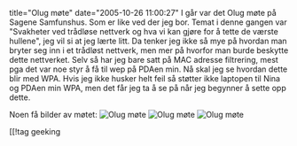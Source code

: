 title="Olug møte"
date="2005-10-26 11:00:27"
I går var det Olug møte på Sagene Samfunshus. Som er like ved der jeg bor. Temat i denne gangen var "Svakheter ved trådløse nettverk og hva vi kan gjøre for å tette de værste hullene", jeg vil si at jeg lærte litt. Da tenker jeg ikke så mye på hvordan man bryter seg inn i et trådløst nettverk, men mer på hvorfor man burde beskytte dette nettverket. Selv så har jeg bare satt på MAC adresse filtrering, mest pga det var noe styr å få til wep på PDAen min. Nå skal jeg se hvordan dette blir med WPA. Hvis jeg ikke husker helt feil så støtter ikke laptopen til Nina og PDAen min WPA, men det får jeg ta å se på når jeg begynner å sette opp dette.

Noen få bilder av møtet:
<img src="http://stuff.sakarias.net/DSC00006.JPG" alt="Olug møte"  />
<img src="http://stuff.sakarias.net/DSC00007.JPG" alt="Olug møte"  />
<img src="http://stuff.sakarias.net/DSC00008.JPG" alt="Olug møte"  />

[[!tag  geeking
